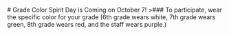 <br/>
# Grade Color Spirit Day is Coming on October 7!
>### To participate, wear the specific color for your grade (6th grade wears white, 7th grade wears green, 8th grade wears red, and the staff wears purple.)
<!--<a href="https://docs.google.com/document/d/1oTz5GuSHZciU_LPJ5KR8WAAHJqpTZo1z0aqiTavFtYk/edit">Click here for examples!</a> -->

